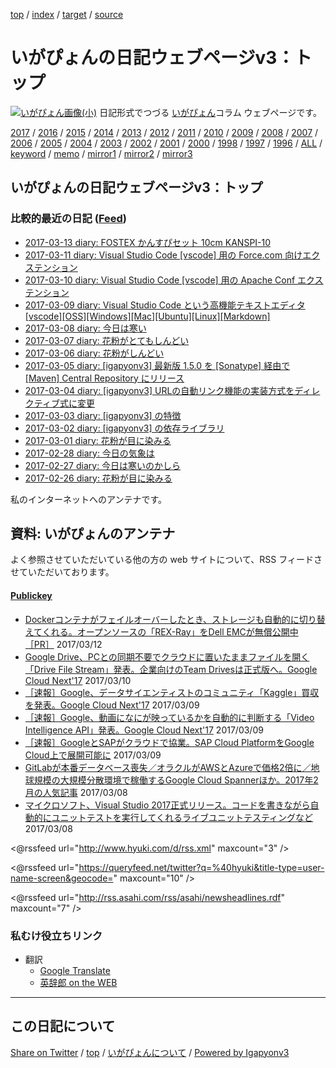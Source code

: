 [top](index.html) / [index](index.html) / [target](https://igapyon.github.io/diary/README.html) / [source](https://github.com/igapyon/diary/blob/master/README.src.md) 

いがぴょんの日記ウェブページv3：トップ
=====================================================================================================
[![いがぴょん画像(小)](https://igapyon.github.io/diary/images/iga200306s.jpg "いがぴょん")](https://igapyon.github.io/diary/memo/memoigapyon.html) 日記形式でつづる [いがぴょん](https://igapyon.github.io/diary/memo/memoigapyon.html)コラム ウェブページです。

[2017](2017/index.html)
/ [2016](2016/index.html)
/ [2015](2015/index.html)
/ [2014](2014/index.html)
/ [2013](2013/index.html)
/ [2012](2012/index.html)
/ [2011](2011/index.html)
/ [2010](2010/index.html)
/ [2009](2009/index.html)
/ [2008](2008/index.html)
/ [2007](2007/index.html)
/ [2006](2006/index.html)
/ [2005](2005/index.html)
/ [2004](2004/index.html)
/ [2003](2003/index.html)
/ [2002](2002/index.html)
/ [2001](2001/index.html)
/ [2000](2000/index.html)
/ [1998](1998/index.html)
/ [1997](1997/index.html)
/ [1996](1996/index.html)
/ [ALL](idxall.html)
 / [keyword](keyword/index.html) / [memo](memo/index.html) / [mirror1](http://www.igapyon.jp/igapyon/diary/) / [mirror2](http://igapyon.a.la9.jp/igapyon/diary/) / [mirror3](https://igapyon.github.io/diary/)

## いがぴょんの日記ウェブページv3：トップ

### 比較的最近の日記 ([Feed](https://igapyon.github.io/diary/atomRecent.xml))

* [2017-03-13 diary: FOSTEX かんすぴセット 10cm KANSPI-10](2017/ig170313.html)
* [2017-03-11 diary: Visual Studio Code [vscode] 用の Force.com 向けエクステンション](2017/ig170311.html)
* [2017-03-10 diary: Visual Studio Code [vscode] 用の Apache Conf エクステンション](2017/ig170310.html)
* [2017-03-09 diary: Visual Studio Code という高機能テキストエディタ [vscode][OSS][Windows][Mac][Ubuntu][Linux][Markdown]](2017/ig170309.html)
* [2017-03-08 diary: 今日は寒い](2017/ig170308.html)
* [2017-03-07 diary: 花粉がとてもしんどい](2017/ig170307.html)
* [2017-03-06 diary: 花粉がしんどい](2017/ig170306.html)
* [2017-03-05 diary: [igapyonv3] 最新版 1.5.0 を [Sonatype] 経由で [Maven] Central Repository にリリース](2017/ig170305.html)
* [2017-03-04 diary: [igapyonv3] URLの自動リンク機能の実装方式をディレクティブ式に変更](2017/ig170304.html)
* [2017-03-03 diary: [igapyonv3] の特徴](2017/ig170303.html)
* [2017-03-02 diary: [igapyonv3] の依存ライブラリ](2017/ig170302.html)
* [2017-03-01 diary: 花粉が目に染みる](2017/ig170301.html)
* [2017-02-28 diary: 今日の気象は](2017/ig170228.html)
* [2017-02-27 diary: 今日は寒いのかしら](2017/ig170227.html)
* [2017-02-26 diary: 花粉が目に染みる](2017/ig170226.html)


私のインターネットへのアンテナです。


## 資料: いがぴょんのアンテナ

よく参照させていただいている他の方の web サイトについて、RSS フィードさせていただいております。


#### [Publickey](http://www.publickey1.jp/)

* [Dockerコンテナがフェイルオーバーしたとき、ストレージも自動的に切り替えてくれる。オープンソースの「REX-Ray」をDell EMCが無償公開中［PR］](http://www.publickey1.jp/blog/17/dockerrex-raydell_emcpr.html) 2017/03/12
* [Google Drive、PCとの同期不要でクラウドに置いたままファイルを開く「Drive File Stream」発表。企業向けのTeam Drivesは正式版へ。Google Cloud Next&apos;17](http://www.publickey1.jp/blog/17/google_drivepcdrive_file_streamteam_drivesgoogle_cloud_next17.html) 2017/03/10
* [［速報］Google、データサイエンティストのコミュニティ「Kaggle」買収を発表。Google Cloud Next&apos;17](http://www.publickey1.jp/blog/17/googlekagglegoogle_cloud_next17.html) 2017/03/09
* [［速報］Google、動画になにが映っているかを自動的に判断する「Video Intelligence API」発表。Google Cloud Next&apos;17](http://www.publickey1.jp/blog/17/googlevideo_intelligence_apigoogle_cloud_next17.html) 2017/03/09
* [［速報］GoogleとSAPがクラウドで協業。SAP Cloud PlatformをGoogle Cloud上で展開可能に](http://www.publickey1.jp/blog/17/googlesapsap_cloud_platformgoogle_cloud.html) 2017/03/09
* [GitLabが本番データベース喪失／オラクルがAWSとAzureで価格2倍に／地球規模の大規模分散環境で稼働するGoogle Cloud Spannerほか。2017年2月の人気記事](http://www.publickey1.jp/blog/17/gitlabawsazure2google_cloud_spanner20172.html) 2017/03/08
* [マイクロソフト、Visual Studio 2017正式リリース。コードを書きながら自動的にユニットテストを実行してくれるライブユニットテスティングなど](http://www.publickey1.jp/blog/17/visual_studio_2017.html) 2017/03/08


<@rssfeed url="http://www.hyuki.com/d/rss.xml" maxcount="3" />

<@rssfeed url="https://queryfeed.net/twitter?q=%40hyuki&title-type=user-name-screen&geocode=" maxcount="10" />

<@rssfeed url="http://rss.asahi.com/rss/asahi/newsheadlines.rdf" maxcount="7" />


### 私むけ役立ちリンク

* 翻訳
  * [Google Translate](https://translate.google.com/)
  * [英辞郎 on the WEB](http://eow.alc.co.jp/search?q=Apple)

----------------------------------------------------------------------------------------------------

## この日記について

[Share on Twitter](https://twitter.com/intent/tweet?hashtags=igapyon%2Cdiary%2C%E3%81%84%E3%81%8C%E3%81%B4%E3%82%87%E3%82%93&text=%E3%81%84%E3%81%8C%E3%81%B4%E3%82%87%E3%82%93%E3%81%AE%E6%97%A5%E8%A8%98%E3%82%A6%E3%82%A7%E3%83%96%E3%83%9A%E3%83%BC%E3%82%B8v3%EF%BC%9A%E3%83%88%E3%83%83%E3%83%97&url=https%3A%2F%2Figapyon.github.io%2Fdiary%2FREADME.html) / [top](index.html) / [いがぴょんについて](https://igapyon.github.io/diary/memo/memoigapyon.html) / [Powered by Igapyonv3](https://github.com/igapyon/igapyonv3)
